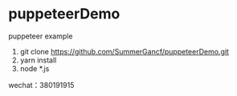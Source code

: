 # puppeteerDemo
puppeteer example
1. git clone  https://github.com/SummerGancf/puppeteerDemo.git
2. yarn install
3. node *.js


wechat：380191915
